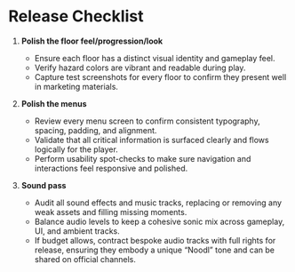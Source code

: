 # Release Checklist

1. **Polish the floor feel/progression/look**
   - Ensure each floor has a distinct visual identity and gameplay feel.
   - Verify hazard colors are vibrant and readable during play.
   - Capture test screenshots for every floor to confirm they present well in marketing materials.

2. **Polish the menus**
   - Review every menu screen to confirm consistent typography, spacing, padding, and alignment.
   - Validate that all critical information is surfaced clearly and flows logically for the player.
   - Perform usability spot-checks to make sure navigation and interactions feel responsive and polished.

3. **Sound pass**
   - Audit all sound effects and music tracks, replacing or removing any weak assets and filling missing moments.
   - Balance audio levels to keep a cohesive sonic mix across gameplay, UI, and ambient tracks.
   - If budget allows, contract bespoke audio tracks with full rights for release, ensuring they embody a unique “Noodl” tone and can be shared on official channels.
